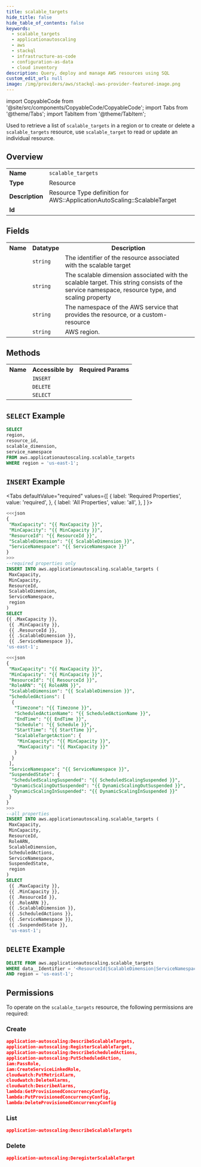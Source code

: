 ```yaml
---
title: scalable_targets
hide_title: false
hide_table_of_contents: false
keywords:
  - scalable_targets
  - applicationautoscaling
  - aws
  - stackql
  - infrastructure-as-code
  - configuration-as-data
  - cloud inventory
description: Query, deploy and manage AWS resources using SQL
custom_edit_url: null
image: /img/providers/aws/stackql-aws-provider-featured-image.png
---
```


import CopyableCode from '@site/src/components/CopyableCode/CopyableCode';
import Tabs from '@theme/Tabs';
import TabItem from '@theme/TabItem';


Used to retrieve a list of <code>scalable_targets</code> in a region or to create or delete a <code>scalable_targets</code> resource, use <code>scalable_target</code> to read or update an individual resource.

## Overview
<table><tbody>
<tr><td><b>Name</b></td><td><code>scalable_targets</code></td></tr>
<tr><td><b>Type</b></td><td>Resource</td></tr>
<tr><td><b>Description</b></td><td>Resource Type definition for AWS::ApplicationAutoScaling::ScalableTarget</td></tr>
<tr><td><b>Id</b></td><td><CopyableCode code="aws.applicationautoscaling.scalable_targets" /></td></tr>
</tbody></table>

## Fields
<table><tbody>
<tr><th>Name</th><th>Datatype</th><th>Description</th></tr>
<tr><td><CopyableCode code="resource_id" /></td><td><code>string</code></td><td>The identifier of the resource associated with the scalable target</td></tr>
<tr><td><CopyableCode code="scalable_dimension" /></td><td><code>string</code></td><td>The scalable dimension associated with the scalable target. This string consists of the service namespace, resource type, and scaling property</td></tr>
<tr><td><CopyableCode code="service_namespace" /></td><td><code>string</code></td><td>The namespace of the AWS service that provides the resource, or a custom-resource</td></tr>
<tr><td><CopyableCode code="region" /></td><td><code>string</code></td><td>AWS region.</td></tr>

</tbody></table>

## Methods

<table><tbody>
  <tr>
    <th>Name</th>
    <th>Accessible by</th>
    <th>Required Params</th>
  </tr>
  <tr>
    <td><CopyableCode code="create_resource" /></td>
    <td><code>INSERT</code></td>
    <td><CopyableCode code="data__DesiredState, region" /></td>
  </tr>
  <tr>
    <td><CopyableCode code="delete_resource" /></td>
    <td><code>DELETE</code></td>
    <td><CopyableCode code="data__Identifier, region" /></td>
  </tr>
  <tr>
    <td><CopyableCode code="list_resource" /></td>
    <td><code>SELECT</code></td>
    <td><CopyableCode code="region" /></td>
  </tr>
</tbody></table>

## `SELECT` Example
```sql
SELECT
region,
resource_id,
scalable_dimension,
service_namespace
FROM aws.applicationautoscaling.scalable_targets
WHERE region = 'us-east-1';
```

## `INSERT` Example

<Tabs
    defaultValue="required"
    values={[
      { label: 'Required Properties', value: 'required', },
      { label: 'All Properties', value: 'all', },
    ]
}>
<TabItem value="required">

```sql
<<<json
{
 "MaxCapacity": "{{ MaxCapacity }}",
 "MinCapacity": "{{ MinCapacity }}",
 "ResourceId": "{{ ResourceId }}",
 "ScalableDimension": "{{ ScalableDimension }}",
 "ServiceNamespace": "{{ ServiceNamespace }}"
}
>>>
--required properties only
INSERT INTO aws.applicationautoscaling.scalable_targets (
 MaxCapacity,
 MinCapacity,
 ResourceId,
 ScalableDimension,
 ServiceNamespace,
 region
)
SELECT 
{{ .MaxCapacity }},
 {{ .MinCapacity }},
 {{ .ResourceId }},
 {{ .ScalableDimension }},
 {{ .ServiceNamespace }},
'us-east-1';
```
</TabItem>
<TabItem value="all">

```sql
<<<json
{
 "MaxCapacity": "{{ MaxCapacity }}",
 "MinCapacity": "{{ MinCapacity }}",
 "ResourceId": "{{ ResourceId }}",
 "RoleARN": "{{ RoleARN }}",
 "ScalableDimension": "{{ ScalableDimension }}",
 "ScheduledActions": [
  {
   "Timezone": "{{ Timezone }}",
   "ScheduledActionName": "{{ ScheduledActionName }}",
   "EndTime": "{{ EndTime }}",
   "Schedule": "{{ Schedule }}",
   "StartTime": "{{ StartTime }}",
   "ScalableTargetAction": {
    "MinCapacity": "{{ MinCapacity }}",
    "MaxCapacity": "{{ MaxCapacity }}"
   }
  }
 ],
 "ServiceNamespace": "{{ ServiceNamespace }}",
 "SuspendedState": {
  "ScheduledScalingSuspended": "{{ ScheduledScalingSuspended }}",
  "DynamicScalingOutSuspended": "{{ DynamicScalingOutSuspended }}",
  "DynamicScalingInSuspended": "{{ DynamicScalingInSuspended }}"
 }
}
>>>
--all properties
INSERT INTO aws.applicationautoscaling.scalable_targets (
 MaxCapacity,
 MinCapacity,
 ResourceId,
 RoleARN,
 ScalableDimension,
 ScheduledActions,
 ServiceNamespace,
 SuspendedState,
 region
)
SELECT 
 {{ .MaxCapacity }},
 {{ .MinCapacity }},
 {{ .ResourceId }},
 {{ .RoleARN }},
 {{ .ScalableDimension }},
 {{ .ScheduledActions }},
 {{ .ServiceNamespace }},
 {{ .SuspendedState }},
 'us-east-1';
```
</TabItem>
</Tabs>

## `DELETE` Example

```sql
DELETE FROM aws.applicationautoscaling.scalable_targets
WHERE data__Identifier = '<ResourceId|ScalableDimension|ServiceNamespace>'
AND region = 'us-east-1';
```

## Permissions

To operate on the <code>scalable_targets</code> resource, the following permissions are required:

### Create
```json
application-autoscaling:DescribeScalableTargets,
application-autoscaling:RegisterScalableTarget,
application-autoscaling:DescribeScheduledActions,
application-autoscaling:PutScheduledAction,
iam:PassRole,
iam:CreateServiceLinkedRole,
cloudwatch:PutMetricAlarm,
cloudwatch:DeleteAlarms,
cloudwatch:DescribeAlarms,
lambda:GetProvisionedConcurrencyConfig,
lambda:PutProvisionedConcurrencyConfig,
lambda:DeleteProvisionedConcurrencyConfig
```

### List
```json
application-autoscaling:DescribeScalableTargets
```

### Delete
```json
application-autoscaling:DeregisterScalableTarget
```


